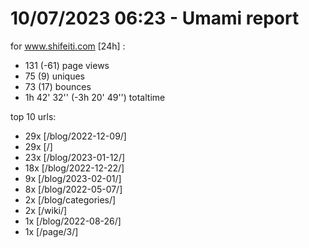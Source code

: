 # 10/07/2023 06:23 - Umami report
for www.shifeiti.com [24h] :

 - 131 (-61) page views
 - 75 (9) uniques
 - 73 (17) bounces
 - 1h 42' 32'' (-3h 20' 49'') totaltime


top 10 urls:
 - 29x [/blog/2022-12-09/]
 - 29x [/]
 - 23x [/blog/2023-01-12/]
 - 18x [/blog/2022-12-22/]
 - 9x [/blog/2023-02-01/]
 - 8x [/blog/2022-05-07/]
 - 2x [/blog/categories/]
 - 2x [/wiki/]
 - 1x [/blog/2022-08-26/]
 - 1x [/page/3/]


